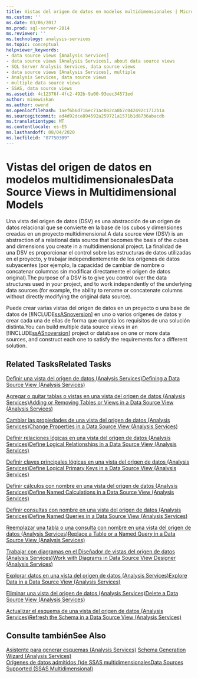 ```yaml
---
title: Vistas del origen de datos en modelos multidimensionales | Microsoft Docs
ms.custom: ''
ms.date: 03/06/2017
ms.prod: sql-server-2014
ms.reviewer: ''
ms.technology: analysis-services
ms.topic: conceptual
helpviewer_keywords:
- data source views [Analysis Services]
- data source views [Analysis Services], about data source views
- SQL Server Analysis Services, data source views
- data source views [Analysis Services], multiple
- Analysis Services, data source views
- multiple data source views
- SSAS, data source views
ms.assetid: 4c12376f-4fc2-492b-9a00-93eec34571ed
author: minewiskan
ms.author: owend
ms.openlocfilehash: 1aef6b6d716ec71ac082ca8b7c042492c1712b1a
ms.sourcegitcommit: ad4d92dce894592a259721a1571b1d8736abacdb
ms.translationtype: MT
ms.contentlocale: es-ES
ms.lasthandoff: 08/04/2020
ms.locfileid: "87750309"
---
```

# <a name="data-source-views-in-multidimensional-models"></a><span data-ttu-id="ba6bc-102">Vistas del origen de datos en modelos multidimensionales</span><span class="sxs-lookup"><span data-stu-id="ba6bc-102">Data Source Views in Multidimensional Models</span></span>
  <span data-ttu-id="ba6bc-103">Una vista del origen de datos (DSV) es una abstracción de un origen de datos relacional que se convierte en la base de los cubos y dimensiones creadas en un proyecto multidimensional.</span><span class="sxs-lookup"><span data-stu-id="ba6bc-103">A data source view (DSV) is an abstraction of a relational data source that becomes the basis of the cubes and dimensions you create in a multidimensional project.</span></span> <span data-ttu-id="ba6bc-104">La finalidad de una DSV es proporcionar el control sobre las estructuras de datos utilizadas en el proyecto, y trabajar independientemente de los orígenes de datos subyacentes (por ejemplo, la capacidad de cambiar de nombre o concatenar columnas sin modificar directamente el origen de datos original).</span><span class="sxs-lookup"><span data-stu-id="ba6bc-104">The purpose of a DSV is to give you control over the data structures used in your project, and to work independently of the underlying data sources (for example, the ability to rename or concatenate columns without directly modifying the original data source).</span></span>  
  
 <span data-ttu-id="ba6bc-105">Puede crear varias vistas del origen de datos en un proyecto o una base de datos de [!INCLUDE[ssASnoversion](../../includes/ssasnoversion-md.md)] en uno o varios orígenes de datos y crear cada una de ellas de forma que cumpla los requisitos de una solución distinta.</span><span class="sxs-lookup"><span data-stu-id="ba6bc-105">You can build multiple data source views in an [!INCLUDE[ssASnoversion](../../includes/ssasnoversion-md.md)] project or database on one or more data sources, and construct each one to satisfy the requirements for a different solution.</span></span>  
  
## <a name="related-tasks"></a><span data-ttu-id="ba6bc-106">Related Tasks</span><span class="sxs-lookup"><span data-stu-id="ba6bc-106">Related Tasks</span></span>  
 [<span data-ttu-id="ba6bc-107">Definir una vista del origen de datos &#40;Analysis Services&#41;</span><span class="sxs-lookup"><span data-stu-id="ba6bc-107">Defining a Data Source View &#40;Analysis Services&#41;</span></span>](defining-a-data-source-view-analysis-services.md)  
  
 [<span data-ttu-id="ba6bc-108">Agregar o quitar tablas o vistas en una vista del origen de datos &#40;Analysis Services&#41;</span><span class="sxs-lookup"><span data-stu-id="ba6bc-108">Adding or Removing Tables or Views in a Data Source View &#40;Analysis Services&#41;</span></span>](adding-or-removing-tables-or-views-in-a-data-source-view-analysis-services.md)  
  
 [<span data-ttu-id="ba6bc-109">Cambiar las propiedades de una vista del origen de datos &#40;Analysis Services&#41;</span><span class="sxs-lookup"><span data-stu-id="ba6bc-109">Change Properties in a Data Source View &#40;Analysis Services&#41;</span></span>](change-properties-in-a-data-source-view-analysis-services.md)  
  
 [<span data-ttu-id="ba6bc-110">Definir relaciones lógicas en una vista del origen de datos &#40;Analysis Services&#41;</span><span class="sxs-lookup"><span data-stu-id="ba6bc-110">Define Logical Relationships in a Data Source View &#40;Analysis Services&#41;</span></span>](define-logical-relationships-in-a-data-source-view-analysis-services.md)  
  
 [<span data-ttu-id="ba6bc-111">Definir claves principales lógicas en una vista del origen de datos &#40;Analysis Services&#41;</span><span class="sxs-lookup"><span data-stu-id="ba6bc-111">Define Logical Primary Keys in a Data Source View &#40;Analysis Services&#41;</span></span>](define-logical-primary-keys-in-a-data-source-view-analysis-services.md)  
  
 [<span data-ttu-id="ba6bc-112">Definir cálculos con nombre en una vista del origen de datos &#40;Analysis Services&#41;</span><span class="sxs-lookup"><span data-stu-id="ba6bc-112">Define Named Calculations in a Data Source View &#40;Analysis Services&#41;</span></span>](define-named-calculations-in-a-data-source-view-analysis-services.md)  
  
 [<span data-ttu-id="ba6bc-113">Definir consultas con nombre en una vista del origen de datos &#40;Analysis Services&#41;</span><span class="sxs-lookup"><span data-stu-id="ba6bc-113">Define Named Queries in a Data Source View &#40;Analysis Services&#41;</span></span>](define-named-queries-in-a-data-source-view-analysis-services.md)  
  
 [<span data-ttu-id="ba6bc-114">Reemplazar una tabla o una consulta con nombre en una vista del origen de datos &#40;Analysis Services&#41;</span><span class="sxs-lookup"><span data-stu-id="ba6bc-114">Replace a Table or a Named Query in a Data Source View &#40;Analysis Services&#41;</span></span>](replace-a-table-or-a-named-query-in-a-data-source-view-analysis-services.md)  
  
 [<span data-ttu-id="ba6bc-115">Trabajar con diagramas en el Diseñador de vistas del origen de datos &#40;Analysis Services&#41;</span><span class="sxs-lookup"><span data-stu-id="ba6bc-115">Work with Diagrams in Data Source View Designer &#40;Analysis Services&#41;</span></span>](work-with-diagrams-in-data-source-view-designer-analysis-services.md)  
  
 [<span data-ttu-id="ba6bc-116">Explorar datos en una vista del origen de datos &#40;Analysis Services&#41;</span><span class="sxs-lookup"><span data-stu-id="ba6bc-116">Explore Data in a Data Source View &#40;Analysis Services&#41;</span></span>](explore-data-in-a-data-source-view-analysis-services.md)  
  
 [<span data-ttu-id="ba6bc-117">Eliminar una vista del origen de datos &#40;Analysis Services&#41;</span><span class="sxs-lookup"><span data-stu-id="ba6bc-117">Delete a Data Source View &#40;Analysis Services&#41;</span></span>](delete-a-data-source-view-analysis-services.md)  
  
 [<span data-ttu-id="ba6bc-118">Actualizar el esquema de una vista del origen de datos &#40;Analysis Services&#41;</span><span class="sxs-lookup"><span data-stu-id="ba6bc-118">Refresh the Schema in a Data Source View &#40;Analysis Services&#41;</span></span>](refresh-the-schema-in-a-data-source-view-analysis-services.md)  
  
## <a name="see-also"></a><span data-ttu-id="ba6bc-119">Consulte también</span><span class="sxs-lookup"><span data-stu-id="ba6bc-119">See Also</span></span>  
 <span data-ttu-id="ba6bc-120">[Asistente para generar esquemas &#40;Analysis Services&#41;](schema-generation-wizard-analysis-services.md) </span><span class="sxs-lookup"><span data-stu-id="ba6bc-120">[Schema Generation Wizard &#40;Analysis Services&#41;](schema-generation-wizard-analysis-services.md) </span></span>  
 [<span data-ttu-id="ba6bc-121">Orígenes de datos admitidos &#40;&#41;de SSAS multidimensionales</span><span class="sxs-lookup"><span data-stu-id="ba6bc-121">Data Sources Supported &#40;SSAS Multidimensional&#41;</span></span>](supported-data-sources-ssas-multidimensional.md)  
  
  
